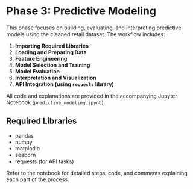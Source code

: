 # Phase 3: Predictive Modeling

This phase focuses on building, evaluating, and interpreting predictive models using the cleaned retail dataset. The workflow includes:

1. **Importing Required Libraries**
2. **Loading and Preparing Data**
3. **Feature Engineering**
4. **Model Selection and Training**
5. **Model Evaluation**
6. **Interpretation and Visualization**
7. **API Integration (using `requests` library)**

All code and explanations are provided in the accompanying Jupyter Notebook (`predictive_modeling.ipynb`).

## Required Libraries

- pandas
- numpy
- matplotlib
- seaborn
- requests (for API tasks)

Refer to the notebook for detailed steps, code, and comments explaining each part of the process.

